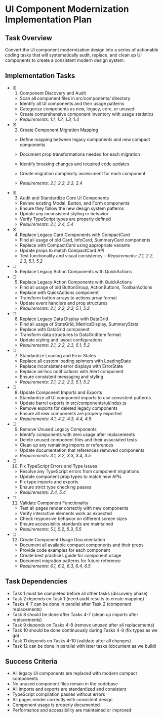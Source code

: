 # UI Component Modernization Implementation Plan

## Task Overview

Convert the UI component modernization design into a series of actionable coding tasks that will systematically audit, replace, and clean up UI components to create a consistent modern design system.

## Implementation Tasks

- [x] 1. Component Discovery and Audit




  - Scan all component files in src/components/ directory
  - Identify all UI components and their usage patterns
  - Categorize components as new, legacy, core, or unused
  - Create comprehensive component inventory with usage statistics
  - _Requirements: 1.1, 1.2, 1.3, 1.4_





- [x] 2. Create Component Migration Mapping







  - Define mapping between legacy components and new compact components
  - Document prop transformations needed for each migration



  - Identify breaking changes and required code updates
  - Create migration complexity assessment for each component
  - _Requirements: 2.1, 2.2, 2.3, 2.4_

- [x] 3. Audit and Standardize Core UI Components








  - Review existing Modal, Button, and Form components
  - Ensure they follow the new design system patterns
  - Update any inconsistent styling or behavior
  - Verify TypeScript types are properly defined
  - _Requirements: 2.1, 2.4, 5.4_

- [x] 4. Replace Legacy Card Components with CompactCard







  - Find all usage of old Card, InfoCard, SummaryCard components
  - Replace with CompactCard using appropriate variants
  - Update props to match CompactCard API
  - Test functionality and visual consistency
  --_Requirements: 2.1, 2.2, 2.3, 5.1, 5.2_

- [ ] 5. Replace Legacy Action Components with QuickActions













- [ ] 5. Replace Legacy Action Components with QuickActions

  - Find all usage of old ButtonGroup, ActionButtons, ToolbarActions
  - Replace with QuickActions component
  - Transform button arrays to actions array format
  - Update event handlers and prop structures
  - _Requirements: 2.1, 2.2, 2.3, 5.1, 5.2_

- [ ] 6. Replace Legacy Data Display with DataGrid
  - Find all usage of StatsGrid, MetricsDisplay, SummaryStats
  - Replace with DataGrid component
  - Transform data structures to DataGridItem format
  - Update styling and layout configurations
  - _Requirements: 2.1, 2.2, 2.3, 5.1, 5.2_

- [ ] 7. Standardize Loading and Error States
  - Replace all custom loading spinners with LoadingState
  - Replace inconsistent error displays with ErrorState
  - Replace ad-hoc notifications with Alert component
  - Ensure consistent messaging and styling
  - _Requirements: 2.1, 2.2, 2.3, 5.1, 5.2_

- [ ] 8. Update Component Imports and Exports
  - Standardize all UI component imports to use consistent patterns
  - Update barrel exports in src/components/ui/index.ts
  - Remove exports for deleted legacy components
  - Ensure all new components are properly exported
  - _Requirements: 4.1, 4.2, 4.3, 4.4, 4.5_

- [ ] 9. Remove Unused Legacy Components
  - Identify components with zero usage after replacements
  - Delete unused component files and their associated tests
  - Clean up any remaining imports or references
  - Update documentation that references removed components
  - _Requirements: 3.1, 3.2, 3.3, 3.4, 3.5_

- [ ] 10. Fix TypeScript Errors and Type Issues
  - Resolve any TypeScript errors from component migrations
  - Update component prop types to match new APIs
  - Fix type imports and exports
  - Ensure strict type checking passes
  - _Requirements: 2.4, 5.4_

- [ ] 11. Validate Component Functionality
  - Test all pages render correctly with new components
  - Verify interactive elements work as expected
  - Check responsive behavior on different screen sizes
  - Ensure accessibility standards are maintained
  - _Requirements: 5.1, 5.2, 5.3, 5.5_

- [ ] 12. Create Component Usage Documentation
  - Document all available compact components and their props
  - Provide code examples for each component
  - Create best practices guide for component usage
  - Document migration patterns for future reference
  - _Requirements: 6.1, 6.2, 6.3, 6.4, 6.5_

## Task Dependencies

- Task 1 must be completed before all other tasks (discovery phase)
- Task 2 depends on Task 1 (need audit results to create mapping)
- Tasks 4-7 can be done in parallel after Task 2 (component replacements)
- Task 8 should be done after Tasks 4-7 (clean up imports after replacements)
- Task 9 depends on Tasks 4-8 (remove unused after all replacements)
- Task 10 should be done continuously during Tasks 4-9 (fix types as we go)
- Task 11 depends on Tasks 4-10 (validate after all changes)
- Task 12 can be done in parallel with later tasks (document as we build)

## Success Criteria

- All legacy UI components are replaced with modern compact components
- No unused component files remain in the codebase
- All imports and exports are standardized and consistent
- TypeScript compilation passes without errors
- All pages render correctly with consistent design
- Component usage is properly documented
- Performance and accessibility are maintained or improved